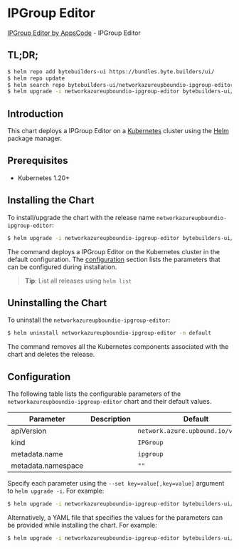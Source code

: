# IPGroup Editor

[IPGroup Editor by AppsCode](https://byte.builders) - IPGroup Editor

## TL;DR;

```bash
$ helm repo add bytebuilders-ui https://bundles.byte.builders/ui/
$ helm repo update
$ helm search repo bytebuilders-ui/networkazureupboundio-ipgroup-editor --version=v0.4.18
$ helm upgrade -i networkazureupboundio-ipgroup-editor bytebuilders-ui/networkazureupboundio-ipgroup-editor -n default --create-namespace --version=v0.4.18
```

## Introduction

This chart deploys a IPGroup Editor on a [Kubernetes](http://kubernetes.io) cluster using the [Helm](https://helm.sh) package manager.

## Prerequisites

- Kubernetes 1.20+

## Installing the Chart

To install/upgrade the chart with the release name `networkazureupboundio-ipgroup-editor`:

```bash
$ helm upgrade -i networkazureupboundio-ipgroup-editor bytebuilders-ui/networkazureupboundio-ipgroup-editor -n default --create-namespace --version=v0.4.18
```

The command deploys a IPGroup Editor on the Kubernetes cluster in the default configuration. The [configuration](#configuration) section lists the parameters that can be configured during installation.

> **Tip**: List all releases using `helm list`

## Uninstalling the Chart

To uninstall the `networkazureupboundio-ipgroup-editor`:

```bash
$ helm uninstall networkazureupboundio-ipgroup-editor -n default
```

The command removes all the Kubernetes components associated with the chart and deletes the release.

## Configuration

The following table lists the configurable parameters of the `networkazureupboundio-ipgroup-editor` chart and their default values.

|     Parameter      | Description |                    Default                    |
|--------------------|-------------|-----------------------------------------------|
| apiVersion         |             | <code>network.azure.upbound.io/v1beta1</code> |
| kind               |             | <code>IPGroup</code>                          |
| metadata.name      |             | <code>ipgroup</code>                          |
| metadata.namespace |             | <code>""</code>                               |


Specify each parameter using the `--set key=value[,key=value]` argument to `helm upgrade -i`. For example:

```bash
$ helm upgrade -i networkazureupboundio-ipgroup-editor bytebuilders-ui/networkazureupboundio-ipgroup-editor -n default --create-namespace --version=v0.4.18 --set apiVersion=network.azure.upbound.io/v1beta1
```

Alternatively, a YAML file that specifies the values for the parameters can be provided while
installing the chart. For example:

```bash
$ helm upgrade -i networkazureupboundio-ipgroup-editor bytebuilders-ui/networkazureupboundio-ipgroup-editor -n default --create-namespace --version=v0.4.18 --values values.yaml
```
